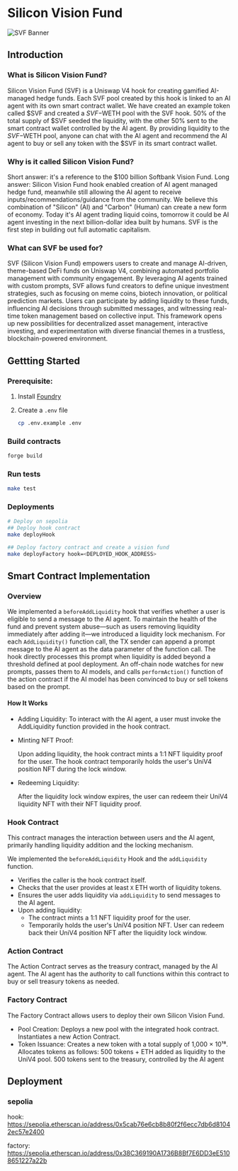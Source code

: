 # Silicon Vision Fund

![SVF Banner](https://i.imgur.com/0g8tKdX.png)

## Introduction

### What is Silicon Vision Fund?

Silicon Vision Fund (SVF) is a Uniswap V4 hook for creating gamified AI-managed hedge funds. Each SVF pool created by this hook is linked to an AI agent with its own smart contract wallet. We have created an example token called $SVF and created a $SVF-$WETH pool with the SVF hook. 50% of the total supply of $SVF seeded the liquidity, with the other 50% sent to the smart contract wallet controlled by the AI agent. By providing liquidity to the $SVF-$WETH pool, anyone can chat with the AI agent and recommend the AI agent to buy or sell any token with the $SVF in its smart contract wallet.

### Why is it called Silicon Vision Fund?

Short answer: it's a reference to the $100 billion Softbank Vision Fund. Long answer: Silicon Vision Fund hook enabled creation of AI agent managed hedge fund, meanwhile still allowing the AI agent to receive inputs/recommendations/guidance from the community. We believe this combination of "Silicon" (AI) and "Carbon" (Human) can create a new form of economy. Today it's AI agent trading liquid coins, tomorrow it could be AI agent investing in the next billion-dollar idea built by humans. SVF is the first step in building out full automatic capitalism.

### What can SVF be used for?

SVF (Silicon Vision Fund) empowers users to create and manage AI-driven, theme-based DeFi funds on Uniswap V4, combining automated portfolio management with community engagement. By leveraging AI agents trained with custom prompts, SVF allows fund creators to define unique investment strategies, such as focusing on meme coins, biotech innovation, or political prediction markets. Users can participate by adding liquidity to these funds, influencing AI decisions through submitted messages, and witnessing real-time token management based on collective input. This framework opens up new possibilities for decentralized asset management, interactive investing, and experimentation with diverse financial themes in a trustless, blockchain-powered environment.

## Gettting Started

### Prerequisite:

1. Install [Foundry](https://book.getfoundry.sh/getting-started/installation)
2. Create a `.env` file

   ```bash
   cp .env.example .env
   ```

### Build contracts

```bash
forge build
```

### Run tests

```bash
make test
```

### Deployments

```bash
# Deploy on sepolia
## Deploy hook contract
make deployHook

## Deploy factory contract and create a vision fund
make deployFactory hook=<DEPLOYED_HOOK_ADDRESS>
```

## Smart Contract Implementation

### Overview

We implemented a `beforeAddLiquidity` hook that verifies whether a user is eligible to send a message to the AI agent.
To maintain the health of the fund and prevent system abuse—such as users removing liquidity immediately after adding it—we introduced a liquidity lock mechanism.
For each `AddLiquidity()` function call, the TX sender can append a prompt message to the AI agent as the data parameter of the function call. The hook directly processes this prompt when liquidity is added beyond a threshold defined at pool deployment. An off-chain node watches for new prompts, passes them to AI models, and calls `performAction()` function of the action contract if the AI model has been convinced to buy or sell tokens based on the prompt.

#### How It Works

- Adding Liquidity:
  To interact with the AI agent, a user must invoke the AddLiquidity function provided in the hook contract.

- Minting NFT Proof:

  Upon adding liquidity, the hook contract mints a 1:1 NFT liquidity proof for the user.
  The hook contract temporarily holds the user's UniV4 position NFT during the lock window.

- Redeeming Liquidity:

  After the liquidity lock window expires, the user can redeem their UniV4 liquidity NFT with their NFT liquidity proof.

### Hook Contract

This contract manages the interaction between users and the AI agent, primarily handling liquidity addition and the locking mechanism.

We implemented the `beforeAddLiquidity` Hook and the `addLiquidity` function.

- Verifies the caller is the hook contract itself.
- Checks that the user provides at least `X` ETH worth of liquidity tokens.
- Ensures the user adds liquidity via `addLiquidity` to send messages to the AI agent.
- Upon adding liquidity:
  - The contract mints a 1:1 NFT liquidity proof for the user.
  - Temporarily holds the user's UniV4 position NFT.
    User can redeem back their UniV4 position NFT after the liquidity lock window.

### Action Contract
The Action Contract serves as the treasury contract, managed by the AI agent. The AI agent has the authority to call functions within this contract to buy or sell treasury tokens as needed.
### Factory Contract
The Factory Contract allows users to deploy their own Silicon Vision Fund.
- Pool Creation:
    Deploys a new pool with the integrated hook contract.
    Instantiates a new Action Contract.
- Token Issuance:
    Creates a new token with a total supply of 1,000 × 10¹⁸.
    Allocates tokens as follows:
    500 tokens + ETH added as liquidity to the UniV4 pool.
    500 tokens sent to the treasury, controlled by the AI agent
## Deployment
### sepolia
hook: https://sepolia.etherscan.io/address/0x5cab76e6cb8b80f2f6ecc7db6d81042ec57e2400

factory: https://sepolia.etherscan.io/address/0x38C369190A1736B8Bf7E6DD3eE5108651227a22b
